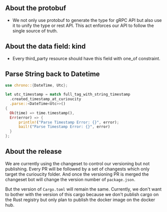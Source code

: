 

## About the protobuf

- We not only use protobuf to generate the type for gRPC API but also use it to unify the type or rest API. This act enforces our API to follow the single source of truth. 

## About the data field: kind

- Every third_party resource should have this field with one_of constraint.

## Parse String back to Datetime

```rust
use chrono::{DateTime, Utc};

let utc_timestamp = match full_tag_with_string_timestamp
  .created_timestamp_at_curioucity
  .parse::<DateTime<Utc>>()
{
  Ok(time) => time.timestamp(),
  Err(error) => {
      println!("Parse Timestamp Error: {}", error);
      bail!("Parse Timestamp Error: {}", error)
  }
};
```

## About the release 

We are currently using the changeset to control our versioning but not publishing. Every PR will be followed by a set of changests which only target the curioucity folder. And once the versioning PR is merged the changeset bot will change the version number of `package.json`. 

But the version of `Cargo.toml` will remain the same. Currently, we don't want to bother with the version of this cargo because we don't publish cargo on the Rust registry but only plan to publish the docker image on the docker hub.
